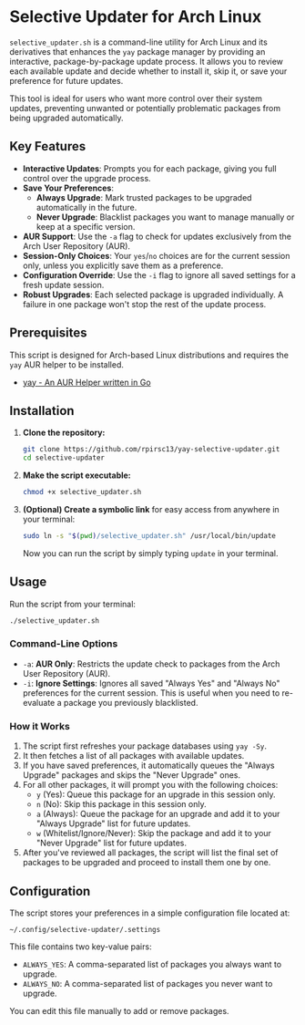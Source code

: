 # Selective Updater for Arch Linux

`selective_updater.sh` is a command-line utility for Arch Linux and its derivatives that enhances the `yay` package manager by providing an interactive, package-by-package update process. It allows you to review each available update and decide whether to install it, skip it, or save your preference for future updates.

This tool is ideal for users who want more control over their system updates, preventing unwanted or potentially problematic packages from being upgraded automatically.



## Key Features

-   **Interactive Updates**: Prompts you for each package, giving you full control over the upgrade process.
-   **Save Your Preferences**:
    -   **Always Upgrade**: Mark trusted packages to be upgraded automatically in the future.
    -   **Never Upgrade**: Blacklist packages you want to manage manually or keep at a specific version.
-   **AUR Support**: Use the `-a` flag to check for updates exclusively from the Arch User Repository (AUR).
-   **Session-Only Choices**: Your `yes`/`no` choices are for the current session only, unless you explicitly save them as a preference.
-   **Configuration Override**: Use the `-i` flag to ignore all saved settings for a fresh update session.
-   **Robust Upgrades**: Each selected package is upgraded individually. A failure in one package won't stop the rest of the update process.

## Prerequisites

This script is designed for Arch-based Linux distributions and requires the `yay` AUR helper to be installed.

-   [yay - An AUR Helper written in Go](https://github.com/Jguer/yay)

## Installation

1.  **Clone the repository:**
    ```bash
    git clone https://github.com/rpirsc13/yay-selective-updater.git
    cd selective-updater
    ```

2.  **Make the script executable:**
    ```bash
    chmod +x selective_updater.sh
    ```

3.  **(Optional) Create a symbolic link** for easy access from anywhere in your terminal:
    ```bash
    sudo ln -s "$(pwd)/selective_updater.sh" /usr/local/bin/update
    ```
    Now you can run the script by simply typing `update` in your terminal.

## Usage

Run the script from your terminal:

```bash
./selective_updater.sh
```

### Command-Line Options

  - `-a`: **AUR Only**: Restricts the update check to packages from the Arch User Repository (AUR).
  - `-i`: **Ignore Settings**: Ignores all saved "Always Yes" and "Always No" preferences for the current session. This is useful when you need to re-evaluate a package you previously blacklisted.

### How it Works

1.  The script first refreshes your package databases using `yay -Sy`.
2.  It then fetches a list of all packages with available updates.
3.  If you have saved preferences, it automatically queues the "Always Upgrade" packages and skips the "Never Upgrade" ones.
4.  For all other packages, it will prompt you with the following choices:
      - `y` (Yes): Queue this package for an upgrade in this session only.
      - `n` (No): Skip this package in this session only.
      - `a` (Always): Queue the package for an upgrade and add it to your "Always Upgrade" list for future updates.
      - `w` (Whitelist/Ignore/Never): Skip the package and add it to your "Never Upgrade" list for future updates.
5.  After you've reviewed all packages, the script will list the final set of packages to be upgraded and proceed to install them one by one.

## Configuration

The script stores your preferences in a simple configuration file located at:

`~/.config/selective-updater/.settings`

This file contains two key-value pairs:

  - `ALWAYS_YES`: A comma-separated list of packages you always want to upgrade.
  - `ALWAYS_NO`: A comma-separated list of packages you never want to upgrade.

You can edit this file manually to add or remove packages.
